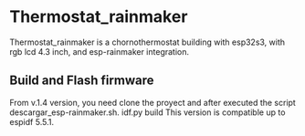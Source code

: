 # Thermostat_rainmaker

Thermostat_rainmaker is a chornothermostat building with esp32s3, with rgb lcd 4.3 inch, and esp-rainmaker integration.

## Build and Flash firmware
From v.1.4 version, you need clone the proyect and after executed the script descargar_esp-rainmaker.sh. 
idf.py build
This version is compatible up to espidf 5.5.1.


